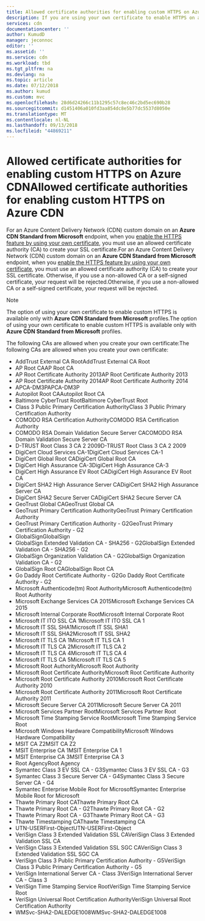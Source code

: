 ```yaml
---
title: Allowed certificate authorities for enabling custom HTTPS on Azure CDN | Microsoft Docs
description: If you are using your own certificate to enable HTTPS on a custom domain, you must use an allowed certificate authority (CA) to create it.
services: cdn
documentationcenter: ''
author: KumudD
manager: jeconnoc
editor: ''
ms.assetid: ''
ms.service: cdn
ms.workload: tbd
ms.tgt_pltfrm: na
ms.devlang: na
ms.topic: article
ms.date: 07/12/2018
ms.author: kumud
ms.custom: mvc
ms.openlocfilehash: 28d6d24266c11b1295c57c8ec46c2bd5ec690b28
ms.sourcegitcommit: d1451406a010fd3aa854dc8e5b77dc5537d8050e
ms.translationtype: MT
ms.contentlocale: nl-NL
ms.lasthandoff: 09/13/2018
ms.locfileid: "44869211"
---
```

# <a name="allowed-certificate-authorities-for-enabling-custom-https-on-azure-cdn"></a><span data-ttu-id="18a2a-103">Allowed certificate authorities for enabling custom HTTPS on Azure CDN</span><span class="sxs-lookup"><span data-stu-id="18a2a-103">Allowed certificate authorities for enabling custom HTTPS on Azure CDN</span></span>

<span data-ttu-id="18a2a-104">For an Azure Content Delivery Network (CDN) custom domain on an **Azure CDN Standard from Microsoft** endpoint, when you [enable the HTTPS feature by using your own certificate](cdn-custom-ssl.md?tabs=option-2-enable-https-with-your-own-certificate#ssl-certificates), you must use an allowed certificate authority (CA) to create your SSL certificate.</span><span class="sxs-lookup"><span data-stu-id="18a2a-104">For an Azure Content Delivery Network (CDN) custom domain on an **Azure CDN Standard from Microsoft** endpoint, when you [enable the HTTPS feature by using your own certificate](cdn-custom-ssl.md?tabs=option-2-enable-https-with-your-own-certificate#ssl-certificates), you must use an allowed certificate authority (CA) to create your SSL certificate.</span></span> <span data-ttu-id="18a2a-105">Otherwise, if you use a non-allowed CA or a self-signed certificate, your request will be rejected.</span><span class="sxs-lookup"><span data-stu-id="18a2a-105">Otherwise, if you use a non-allowed CA or a self-signed certificate, your request will be rejected.</span></span>

> [!NOTE]
> <span data-ttu-id="18a2a-106">The option of using your own certificate to enable custom HTTPS is available only with **Azure CDN Standard from Microsoft** profiles.</span><span class="sxs-lookup"><span data-stu-id="18a2a-106">The option of using your own certificate to enable custom HTTPS is available only with **Azure CDN Standard from Microsoft** profiles.</span></span> 
>

<span data-ttu-id="18a2a-107">The following CAs are allowed when you create your own certificate:</span><span class="sxs-lookup"><span data-stu-id="18a2a-107">The following CAs are allowed when you create your own certificate:</span></span>

- <span data-ttu-id="18a2a-108">AddTrust External CA Root</span><span class="sxs-lookup"><span data-stu-id="18a2a-108">AddTrust External CA Root</span></span>
- <span data-ttu-id="18a2a-109">AP Root CA</span><span class="sxs-lookup"><span data-stu-id="18a2a-109">AP Root CA</span></span>
- <span data-ttu-id="18a2a-110">AP Root Certificate Authority 2013</span><span class="sxs-lookup"><span data-stu-id="18a2a-110">AP Root Certificate Authority 2013</span></span>
- <span data-ttu-id="18a2a-111">AP Root Certificate Authority 2014</span><span class="sxs-lookup"><span data-stu-id="18a2a-111">AP Root Certificate Authority 2014</span></span>
- <span data-ttu-id="18a2a-112">APCA-DM3P</span><span class="sxs-lookup"><span data-stu-id="18a2a-112">APCA-DM3P</span></span>
- <span data-ttu-id="18a2a-113">Autopilot Root CA</span><span class="sxs-lookup"><span data-stu-id="18a2a-113">Autopilot Root CA</span></span>
- <span data-ttu-id="18a2a-114">Baltimore CyberTrust Root</span><span class="sxs-lookup"><span data-stu-id="18a2a-114">Baltimore CyberTrust Root</span></span>
- <span data-ttu-id="18a2a-115">Class 3 Public Primary Certification Authority</span><span class="sxs-lookup"><span data-stu-id="18a2a-115">Class 3 Public Primary Certification Authority</span></span>
- <span data-ttu-id="18a2a-116">COMODO RSA Certification Authority</span><span class="sxs-lookup"><span data-stu-id="18a2a-116">COMODO RSA Certification Authority</span></span>
- <span data-ttu-id="18a2a-117">COMODO RSA Domain Validation Secure Server CA</span><span class="sxs-lookup"><span data-stu-id="18a2a-117">COMODO RSA Domain Validation Secure Server CA</span></span>
- <span data-ttu-id="18a2a-118">D-TRUST Root Class 3 CA 2 2009</span><span class="sxs-lookup"><span data-stu-id="18a2a-118">D-TRUST Root Class 3 CA 2 2009</span></span>
- <span data-ttu-id="18a2a-119">DigiCert Cloud Services CA-1</span><span class="sxs-lookup"><span data-stu-id="18a2a-119">DigiCert Cloud Services CA-1</span></span>
- <span data-ttu-id="18a2a-120">DigiCert Global Root CA</span><span class="sxs-lookup"><span data-stu-id="18a2a-120">DigiCert Global Root CA</span></span>
- <span data-ttu-id="18a2a-121">DigiCert High Assurance CA-3</span><span class="sxs-lookup"><span data-stu-id="18a2a-121">DigiCert High Assurance CA-3</span></span>
- <span data-ttu-id="18a2a-122">DigiCert High Assurance EV Root CA</span><span class="sxs-lookup"><span data-stu-id="18a2a-122">DigiCert High Assurance EV Root CA</span></span>
- <span data-ttu-id="18a2a-123">DigiCert SHA2 High Assurance Server CA</span><span class="sxs-lookup"><span data-stu-id="18a2a-123">DigiCert SHA2 High Assurance Server CA</span></span>
- <span data-ttu-id="18a2a-124">DigiCert SHA2 Secure Server CA</span><span class="sxs-lookup"><span data-stu-id="18a2a-124">DigiCert SHA2 Secure Server CA</span></span>
- <span data-ttu-id="18a2a-125">GeoTrust Global CA</span><span class="sxs-lookup"><span data-stu-id="18a2a-125">GeoTrust Global CA</span></span>
- <span data-ttu-id="18a2a-126">GeoTrust Primary Certification Authority</span><span class="sxs-lookup"><span data-stu-id="18a2a-126">GeoTrust Primary Certification Authority</span></span>
- <span data-ttu-id="18a2a-127">GeoTrust Primary Certification Authority - G2</span><span class="sxs-lookup"><span data-stu-id="18a2a-127">GeoTrust Primary Certification Authority - G2</span></span>
- <span data-ttu-id="18a2a-128">GlobalSign</span><span class="sxs-lookup"><span data-stu-id="18a2a-128">GlobalSign</span></span>
- <span data-ttu-id="18a2a-129">GlobalSign Extended Validation CA - SHA256 - G2</span><span class="sxs-lookup"><span data-stu-id="18a2a-129">GlobalSign Extended Validation CA - SHA256 - G2</span></span>
- <span data-ttu-id="18a2a-130">GlobalSign Organization Validation CA - G2</span><span class="sxs-lookup"><span data-stu-id="18a2a-130">GlobalSign Organization Validation CA - G2</span></span>
- <span data-ttu-id="18a2a-131">GlobalSign Root CA</span><span class="sxs-lookup"><span data-stu-id="18a2a-131">GlobalSign Root CA</span></span>
- <span data-ttu-id="18a2a-132">Go Daddy Root Certificate Authority - G2</span><span class="sxs-lookup"><span data-stu-id="18a2a-132">Go Daddy Root Certificate Authority - G2</span></span>
- <span data-ttu-id="18a2a-133">Microsoft Authenticode(tm) Root Authority</span><span class="sxs-lookup"><span data-stu-id="18a2a-133">Microsoft Authenticode(tm) Root Authority</span></span>
- <span data-ttu-id="18a2a-134">Microsoft Exchange Services CA 2015</span><span class="sxs-lookup"><span data-stu-id="18a2a-134">Microsoft Exchange Services CA 2015</span></span>
- <span data-ttu-id="18a2a-135">Microsoft Internal Corporate Root</span><span class="sxs-lookup"><span data-stu-id="18a2a-135">Microsoft Internal Corporate Root</span></span>
- <span data-ttu-id="18a2a-136">Microsoft IT ITO SSL CA 1</span><span class="sxs-lookup"><span data-stu-id="18a2a-136">Microsoft IT ITO SSL CA 1</span></span>
- <span data-ttu-id="18a2a-137">Microsoft IT SSL SHA1</span><span class="sxs-lookup"><span data-stu-id="18a2a-137">Microsoft IT SSL SHA1</span></span>
- <span data-ttu-id="18a2a-138">Microsoft IT SSL SHA2</span><span class="sxs-lookup"><span data-stu-id="18a2a-138">Microsoft IT SSL SHA2</span></span>
- <span data-ttu-id="18a2a-139">Microsoft IT TLS CA 1</span><span class="sxs-lookup"><span data-stu-id="18a2a-139">Microsoft IT TLS CA 1</span></span>
- <span data-ttu-id="18a2a-140">Microsoft IT TLS CA 2</span><span class="sxs-lookup"><span data-stu-id="18a2a-140">Microsoft IT TLS CA 2</span></span>
- <span data-ttu-id="18a2a-141">Microsoft IT TLS CA 4</span><span class="sxs-lookup"><span data-stu-id="18a2a-141">Microsoft IT TLS CA 4</span></span>
- <span data-ttu-id="18a2a-142">Microsoft IT TLS CA 5</span><span class="sxs-lookup"><span data-stu-id="18a2a-142">Microsoft IT TLS CA 5</span></span>
- <span data-ttu-id="18a2a-143">Microsoft Root Authority</span><span class="sxs-lookup"><span data-stu-id="18a2a-143">Microsoft Root Authority</span></span>
- <span data-ttu-id="18a2a-144">Microsoft Root Certificate Authority</span><span class="sxs-lookup"><span data-stu-id="18a2a-144">Microsoft Root Certificate Authority</span></span>
- <span data-ttu-id="18a2a-145">Microsoft Root Certificate Authority 2010</span><span class="sxs-lookup"><span data-stu-id="18a2a-145">Microsoft Root Certificate Authority 2010</span></span>
- <span data-ttu-id="18a2a-146">Microsoft Root Certificate Authority 2011</span><span class="sxs-lookup"><span data-stu-id="18a2a-146">Microsoft Root Certificate Authority 2011</span></span>
- <span data-ttu-id="18a2a-147">Microsoft Secure Server CA 2011</span><span class="sxs-lookup"><span data-stu-id="18a2a-147">Microsoft Secure Server CA 2011</span></span>
- <span data-ttu-id="18a2a-148">Microsoft Services Partner Root</span><span class="sxs-lookup"><span data-stu-id="18a2a-148">Microsoft Services Partner Root</span></span>
- <span data-ttu-id="18a2a-149">Microsoft Time Stamping Service Root</span><span class="sxs-lookup"><span data-stu-id="18a2a-149">Microsoft Time Stamping Service Root</span></span>
- <span data-ttu-id="18a2a-150">Microsoft Windows Hardware Compatibility</span><span class="sxs-lookup"><span data-stu-id="18a2a-150">Microsoft Windows Hardware Compatibility</span></span>
- <span data-ttu-id="18a2a-151">MSIT CA Z2</span><span class="sxs-lookup"><span data-stu-id="18a2a-151">MSIT CA Z2</span></span>
- <span data-ttu-id="18a2a-152">MSIT Enterprise CA 1</span><span class="sxs-lookup"><span data-stu-id="18a2a-152">MSIT Enterprise CA 1</span></span>
- <span data-ttu-id="18a2a-153">MSIT Enterprise CA 3</span><span class="sxs-lookup"><span data-stu-id="18a2a-153">MSIT Enterprise CA 3</span></span>
- <span data-ttu-id="18a2a-154">Root Agency</span><span class="sxs-lookup"><span data-stu-id="18a2a-154">Root Agency</span></span>
- <span data-ttu-id="18a2a-155">Symantec Class 3 EV SSL CA - G3</span><span class="sxs-lookup"><span data-stu-id="18a2a-155">Symantec Class 3 EV SSL CA - G3</span></span>
- <span data-ttu-id="18a2a-156">Symantec Class 3 Secure Server CA - G4</span><span class="sxs-lookup"><span data-stu-id="18a2a-156">Symantec Class 3 Secure Server CA - G4</span></span>
- <span data-ttu-id="18a2a-157">Symantec Enterprise Mobile Root for Microsoft</span><span class="sxs-lookup"><span data-stu-id="18a2a-157">Symantec Enterprise Mobile Root for Microsoft</span></span>
- <span data-ttu-id="18a2a-158">Thawte Primary Root CA</span><span class="sxs-lookup"><span data-stu-id="18a2a-158">Thawte Primary Root CA</span></span>
- <span data-ttu-id="18a2a-159">Thawte Primary Root CA - G2</span><span class="sxs-lookup"><span data-stu-id="18a2a-159">Thawte Primary Root CA - G2</span></span>
- <span data-ttu-id="18a2a-160">Thawte Primary Root CA - G3</span><span class="sxs-lookup"><span data-stu-id="18a2a-160">Thawte Primary Root CA - G3</span></span>
- <span data-ttu-id="18a2a-161">Thawte Timestamping CA</span><span class="sxs-lookup"><span data-stu-id="18a2a-161">Thawte Timestamping CA</span></span>
- <span data-ttu-id="18a2a-162">UTN-USERFirst-Object</span><span class="sxs-lookup"><span data-stu-id="18a2a-162">UTN-USERFirst-Object</span></span>
- <span data-ttu-id="18a2a-163">VeriSign Class 3 Extended Validation SSL CA</span><span class="sxs-lookup"><span data-stu-id="18a2a-163">VeriSign Class 3 Extended Validation SSL CA</span></span>
- <span data-ttu-id="18a2a-164">VeriSign Class 3 Extended Validation SSL SGC CA</span><span class="sxs-lookup"><span data-stu-id="18a2a-164">VeriSign Class 3 Extended Validation SSL SGC CA</span></span>
- <span data-ttu-id="18a2a-165">VeriSign Class 3 Public Primary Certification Authority - G5</span><span class="sxs-lookup"><span data-stu-id="18a2a-165">VeriSign Class 3 Public Primary Certification Authority - G5</span></span>
- <span data-ttu-id="18a2a-166">VeriSign International Server CA - Class 3</span><span class="sxs-lookup"><span data-stu-id="18a2a-166">VeriSign International Server CA - Class 3</span></span>
- <span data-ttu-id="18a2a-167">VeriSign Time Stamping Service Root</span><span class="sxs-lookup"><span data-stu-id="18a2a-167">VeriSign Time Stamping Service Root</span></span>
- <span data-ttu-id="18a2a-168">VeriSign Universal Root Certification Authority</span><span class="sxs-lookup"><span data-stu-id="18a2a-168">VeriSign Universal Root Certification Authority</span></span>
- <span data-ttu-id="18a2a-169">WMSvc-SHA2-DALEDGE1008</span><span class="sxs-lookup"><span data-stu-id="18a2a-169">WMSvc-SHA2-DALEDGE1008</span></span>

